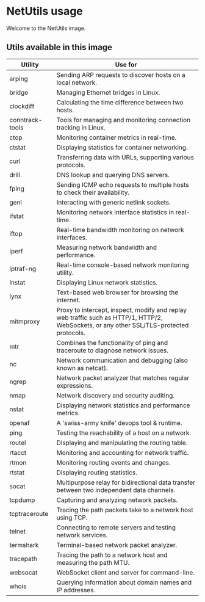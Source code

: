 # NetUtils usage

Welcome to the NetUtils image.

## Utils available in this image

| Utility | Use for |
|---------|---------|
| arping | Sending ARP requests to discover hosts on a local network. |
| bridge | Managing Ethernet bridges in Linux. |
| clockdiff | Calculating the time difference between two hosts. |
| conntrack-tools | Tools for managing and monitoring connection tracking in Linux. |
| ctop | Monitoring container metrics in real-time. |
| ctstat | Displaying statistics for container networking. |
| curl | Transferring data with URLs, supporting various protocols. |
| drill | DNS lookup and querying DNS servers. |
| fping | Sending ICMP echo requests to multiple hosts to check their availability. |
| genl | Interacting with generic netlink sockets. |
| ifstat | Monitoring network interface statistics in real-time. |
| iftop | Real-time bandwidth monitoring on network interfaces. |
| iperf | Measuring network bandwidth and performance. |
| iptraf-ng | Real-time console-based network monitoring utility. |
| lnstat | Displaying Linux network statistics. |
| lynx | Text-based web browser for browsing the internet. |
| mitmproxy | Proxy to intercept, inspect, modify and replay web traffic such as HTTP/1, HTTP/2, WebSockets, or any other SSL/TLS-protected protocols. |
| mtr | Combines the functionality of ping and traceroute to diagnose network issues. |
| nc | Network communication and debugging (also known as netcat). |
| ngrep | Network packet analyzer that matches regular expressions. |
| nmap | Network discovery and security auditing. |
| nstat | Displaying network statistics and performance metrics. |
| openaf | A 'swiss-army knife' devops tool & runtime. |
| ping | Testing the reachability of a host on a network. |
| routel | Displaying and manipulating the routing table. |
| rtacct | Monitoring and accounting for network traffic. |
| rtmon | Monitoring routing events and changes. |
| rtstat | Displaying routing statistics. |
| socat | Multipurpose relay for bidirectional data transfer between two independent data channels. |
| tcpdump | Capturing and analyzing network packets. |
| tcptraceroute | Tracing the path packets take to a network host using TCP. |
| telnet | Connecting to remote servers and testing network services. |
| termshark | Terminal-based network packet analyzer. |
| tracepath | Tracing the path to a network host and measuring the path MTU. |
| websocat | WebSocket client and server for command-line. |
| whois | Querying information about domain names and IP addresses. |

